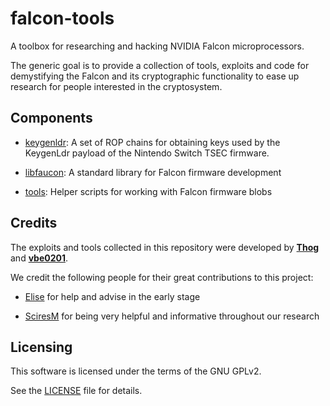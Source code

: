# falcon-tools

A toolbox for researching and hacking NVIDIA Falcon microprocessors.

The generic goal is to provide a collection of tools, exploits and code for demystifying the Falcon and
its cryptographic functionality to ease up research for people interested in the cryptosystem.

## Components

* [keygenldr](./keygenldr): A set of ROP chains for obtaining keys used by the KeygenLdr payload of the
Nintendo Switch TSEC firmware.

* [libfaucon](./libfaucon): A standard library for Falcon firmware development

* [tools](./tools): Helper scripts for working with Falcon firmware blobs

## Credits

The exploits and tools collected in this repository were developed by [**Thog**](https://github.com/Thog)
and [**vbe0201**](https://github.com/vbe0201).

We credit the following people for their great contributions to this project:

* [Elise](https://github.com/EliseZeroTwo) for help and advise in the early stage

* [SciresM](https://github.com/SciresM) for being very helpful and informative throughout our research

## Licensing

This software is licensed under the terms of the GNU GPLv2.

See the [LICENSE](./LICENSE) file for details.
